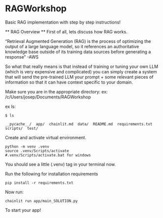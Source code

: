 # RAGWorkshop
Basic RAG implementation with step by step instructions!


** RAG Overview **
First of all, lets discuss how RAG works.

“Retrieval Augmented Generation (RAG) is the process of optimizing the output of a large language model, so it references an authoritative knowledge base outside of its training data sources before generating a response” -AWS

So what that really means is that instead of training or tuning your own LLM (which is very expensive and complicated) you can simply create a system that will send the pre-trained LLM your prompt + some relevant pieces of information so that it can have context specific to your domain.



Make sure you are in the appropriate directory:
ex: /c/Users/josep/Documents/RAGWorkshop

ex ls:
```
$ ls

__pycache__/  app/  chainlit.md  data/  README.md  requirements.txt  scripts/  test/
```

Create and activate virtual environment.
```
python -m venv .venv
source .venv/Scripts/activate 
#.venv/Scripts/activate.bat for windows
```
You should see a little (.venv) tag in your terminal now.


Run the following for installation requirements
```
pip install -r requirements.txt
```

Now run:
```
chainlit run app/main_SOLUTION.py
```
To start your app!